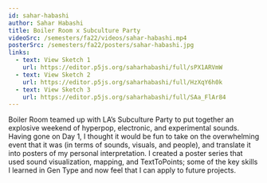 ```yaml
---
id: sahar-habashi
author: Sahar Habashi
title: Boiler Room x Subculture Party
videoSrc: /semesters/fa22/videos/sahar-habashi.mp4
posterSrc: /semesters/fa22/posters/sahar-habashi.jpg
links:
  - text: View Sketch 1
    url: https://editor.p5js.org/saharhabashi/full/sPX1ARVmW
  - text: View Sketch 2
    url: https://editor.p5js.org/saharhabashi/full/HzXqY6h0k
  - text: View Sketch 3
    url: https://editor.p5js.org/saharhabashi/full/SAa_FlAr84
---
```


Boiler Room teamed up with LA’s Subculture Party to put together an explosive weekend of hyperpop, electronic, and experimental sounds. Having gone on Day 1, I thought it would be fun to take on the overwhelming event that it was (in terms of sounds, visuals, and people), and translate it into posters of my personal interpretation. I created a poster series that used sound visualization, mapping, and TextToPoints; some of the key skills I learned in Gen Type and now feel that I can apply to future projects.